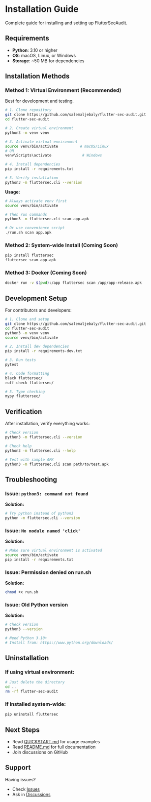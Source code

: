 # Installation Guide

Complete guide for installing and setting up FlutterSecAudit.

## Requirements

- **Python**: 3.10 or higher
- **OS**: macOS, Linux, or Windows
- **Storage**: ~50 MB for dependencies

## Installation Methods

### Method 1: Virtual Environment (Recommended)

Best for development and testing.

```bash
# 1. Clone repository
git clone https://github.com/salemaljebaly/flutter-sec-audit.git
cd flutter-sec-audit

# 2. Create virtual environment
python3 -m venv venv

# 3. Activate virtual environment
source venv/bin/activate          # macOS/Linux
# OR
venv\Scripts\activate              # Windows

# 4. Install dependencies
pip install -r requirements.txt

# 5. Verify installation
python3 -m fluttersec.cli --version
```

**Usage:**
```bash
# Always activate venv first
source venv/bin/activate

# Then run commands
python3 -m fluttersec.cli scan app.apk

# Or use convenience script
./run.sh scan app.apk
```

### Method 2: System-wide Install (Coming Soon)

```bash
pip install fluttersec
fluttersec scan app.apk
```

### Method 3: Docker (Coming Soon)

```bash
docker run -v $(pwd):/app fluttersec scan /app/app-release.apk
```

## Development Setup

For contributors and developers:

```bash
# 1. Clone and setup
git clone https://github.com/salemaljebaly/flutter-sec-audit.git
cd flutter-sec-audit
python3 -m venv venv
source venv/bin/activate

# 2. Install dev dependencies
pip install -r requirements-dev.txt

# 3. Run tests
pytest

# 4. Code formatting
black fluttersec/
ruff check fluttersec/

# 5. Type checking
mypy fluttersec/
```

## Verification

After installation, verify everything works:

```bash
# Check version
python3 -m fluttersec.cli --version

# Check help
python3 -m fluttersec.cli --help

# Test with sample APK
python3 -m fluttersec.cli scan path/to/test.apk
```

## Troubleshooting

### Issue: `python3: command not found`

**Solution:**
```bash
# Try python instead of python3
python -m fluttersec.cli --version
```

### Issue: `No module named 'click'`

**Solution:**
```bash
# Make sure virtual environment is activated
source venv/bin/activate
pip install -r requirements.txt
```

### Issue: Permission denied on run.sh

**Solution:**
```bash
chmod +x run.sh
```

### Issue: Old Python version

**Solution:**
```bash
# Check version
python3 --version

# Need Python 3.10+
# Install from: https://www.python.org/downloads/
```

## Uninstallation

### If using virtual environment:
```bash
# Just delete the directory
cd ..
rm -rf flutter-sec-audit
```

### If installed system-wide:
```bash
pip uninstall fluttersec
```

## Next Steps

- Read [QUICKSTART.md](QUICKSTART.md) for usage examples
- Read [README.md](README.md) for full documentation
- Join discussions on GitHub

## Support

Having issues?
- Check [Issues](https://github.com/salemaljebaly/flutter-sec-audit/issues)
- Ask in [Discussions](https://github.com/salemaljebaly/flutter-sec-audit/discussions)
